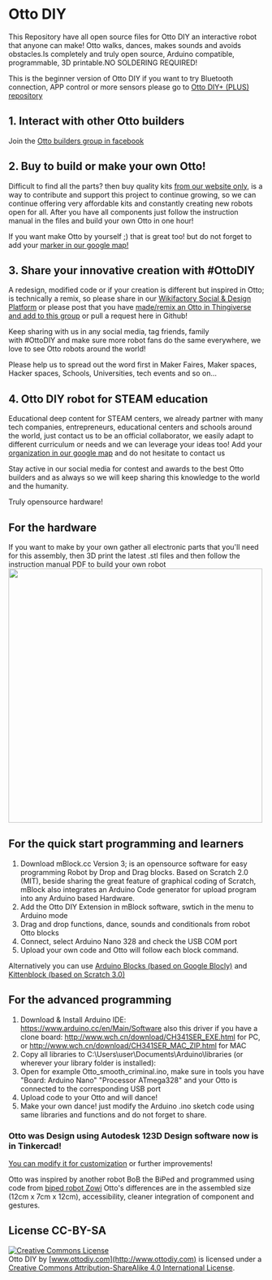 # Otto DIY

This Repository have all open source files for Otto DIY an interactive robot that anyone can make!
Otto walks, dances, makes sounds and avoids obstacles.Is completely and truly open source, Arduino compatible, programmable, 3D printable.NO SOLDERING REQUIRED! 

This is the beginner version of Otto DIY if you want to try Bluetooth connection, APP control or more sensors please go to [Otto DIY+ (PLUS) repository](https://github.com/OttoDIY/PLUS)

## 1. Interact with other Otto builders
Join the [Otto builders group in facebook](https://www.facebook.com/groups/ottodiy/)

## 2. Buy to build or make your own Otto!
Difficult to find all the parts? then buy quality kits [from our website only](ottodiy.com), is a way to contribute and support this project to continue growing, so we can continue offering very affordable kits and constantly creating new robots open for all.
After you have all components just follow the instruction manual in the files and build your own Otto in one hour!

If you want make Otto by yourself ;) that is great too! but do not forget to add your [marker in our google map!](https://drive.google.com/open?id=1qXEfuS5egbF14gi8EUjJ6U-dITHoJJNZ&usp=sharing)

## 3. Share your innovative creation with #OttoDIY
A redesign, modified code or if your creation is different but inspired in Otto; is technically a remix, so please share in our [Wikifactory Social & Design Platform](https://wikifactory.com/+OttoDIY) or please post that you have [made/remix an Otto in Thingiverse and add to this group](https://www.thingiverse.com/groups/ottodiy) or pull a request here in Github!

Keep sharing with us in any social media, tag friends, family with #OttoDIY and make sure more robot fans do the same everywhere, we love to see Otto robots around the world!

Please help us to spread out the word first in Maker Faires, Maker spaces, Hacker spaces, Schools, Universities, tech events and so on...

## 4. Otto DIY robot for STEAM education 
Educational deep content for STEAM centers, we already partner with many tech companies, entrepreneurs, educational centers and schools around the world, just contact us to be an official collaborator, we easily adapt to different curriculum or needs and we can leverage your ideas too!
Add your [organization in our google map](https://drive.google.com/open?id=1qXEfuS5egbF14gi8EUjJ6U-dITHoJJNZ&usp=sharing) and do not hesitate to contact us

Stay active in our social media for contest and awards to the best Otto builders and as always so we will keep sharing this knowledge to the world and the humanity.

Truly opensource hardware!

## For the hardware
If you want to make by your own gather all electronic parts that you'll need for this assembly, then 3D print the latest .stl files and then follow the instruction manual PDF to build your own robot
<img src="https://github.com/OttoDIY/DIY/blob/master/media/OttoDIY_buildyourownrobot.jpg" width="500" align="center">

## For the quick start programming and learners
1. Download mBlock.cc Version 3; is an opensource software for easy programming Robot by Drop and Drag blocks. Based on Scratch 2.0 (MIT), beside sharing the great feature of graphical coding of Scratch, mBlock also integrates an Arduino Code generator for upload program into any Arduino based Hardware.
2. Add the Otto DIY Extension in mBlock software, swtich in the menu to Arduino mode
3. Drag and drop functions, dance, sounds and conditionals from robot Otto blocks
4. Connect, select Arduino Nano 328 and check the USB COM port
5. Upload your own code and Otto will follow each block command.

Alternatively you can use [Arduino Blocks (based on Google Blocly)](http://www.arduinoblocks.com/web/project/20999) and [Kittenblock (based on Scratch 3.0)](https://kittenbot-docs-en.readthedocs.io/en/latest/kittenbot/02InstallKittenblock.html) 

## For the advanced programming
1. Download & Install Arduino IDE: https://www.arduino.cc/en/Main/Software also this driver if you have a clone board: http://www.wch.cn/download/CH341SER_EXE.html for PC, or http://www.wch.cn/download/CH341SER_MAC_ZIP.html for MAC
2. Copy all libraries to C:\Users\user\Documents\Arduino\libraries (or wherever your library folder is installed):
3. Open  for example Otto_smooth_criminal.ino, make sure in tools you have "Board: Arduino Nano" "Processor ATmega328" and your Otto is connected to the corresponding USB port
4. Upload code to your Otto and will dance!
5. Make your own dance! just modify the Arduino .ino sketch code using same libraries and functions and do not forget to share.

### Otto was Design using Autodesk 123D Design software now is in Tinkercad!
[You can modify it for customization](https://www.tinkercad.com/users/h8O1zJQboeH-camilo-parra-palacio) or further improvements!

Otto was inspired by another robot BoB the BiPed and programmed using code from [biped robot Zowi](https://github.com/bqlabs/zowi)
Otto's differences are in the assembled size (12cm x 7cm x 12cm), accessibility, cleaner integration of component and gestures. 

## License CC-BY-SA
<a rel="license" href="http://creativecommons.org/licenses/by-sa/4.0/"><img alt="Creative Commons License" style="border-width:0" src="https://i.creativecommons.org/l/by-sa/4.0/88x31.png" /></a><br /><span xmlns:dct="http://purl.org/dc/terms/" property="dct:title">Otto DIY</span> by <a xmlns:cc="http://creativecommons.org/ns#"  property="cc:attributionName"> [www.ottodiy.com](http://www.ottodiy.com) </a> is licensed under a <a rel="license" href="http://creativecommons.org/licenses/by-sa/4.0/">Creative Commons Attribution-ShareAlike 4.0 International License</a>.
